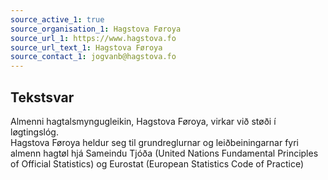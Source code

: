 ```yaml
---
source_active_1: true
source_organisation_1: Hagstova Føroya
source_url_1: https://www.hagstova.fo
source_url_text_1: Hagstova Føroya
source_contact_1: jogvanb@hagstova.fo
---
```

## Tekstsvar  
Almenni hagtalsmyngugleikin, Hagstova Føroya, virkar við støði í løgtingslóg.  
Hagstova Føroya heldur seg til grundreglurnar og leiðbeiningarnar fyri almenn hagtøl hjá Sameindu Tjóða (United Nations Fundamental Principles of Official Statistics) og Eurostat (European Statistics Code of Practice)
